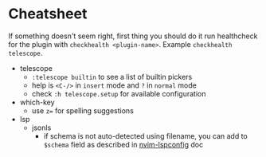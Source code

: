 # Cheatsheet

If something doesn't seem right, first thing you should do it run healthcheck for the plugin with
`checkhealth <plugin-name>`. Example `checkhealth telescope`.

- telescope
  - `:telescope builtin` to see a list of builtin pickers
  - help is `<C-/>` in `insert` mode and `?` in `normal` mode
  - check `:h telescope.setup` for available configuration
- which-key
  - use `z=` for spelling suggestions
- lsp
  - jsonls
    - if schema is not auto-detected using filename, you can add to `$schema` field as described in
      [nvim-lspconfig](./plugins/nvim-lspconfig.md) doc
